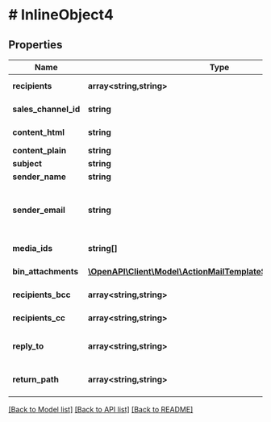 # # InlineObject4

## Properties

Name | Type | Description | Notes
------------ | ------------- | ------------- | -------------
**recipients** | **array<string,string>** | A list of recipients with name and mail address. |
**sales_channel_id** | **string** | Identifier of the sales channel from which the mail should be send. |
**content_html** | **string** | The content of the mail in HTML format. |
**content_plain** | **string** | The content of the mail as plain text. |
**subject** | **string** | Subject of the mail. |
**sender_name** | **string** | Name of the sender. |
**sender_email** | **string** | Mail address of the sender. If not set, &#x60;core.basicInformation.email&#x60; or &#x60;core.mailerSettings.senderAddress&#x60; will be used from the shop configuration. | [optional]
**media_ids** | **string[]** | List of media identifiers which should be attached to the mail. | [optional]
**bin_attachments** | [**\OpenAPI\Client\Model\ActionMailTemplateSendBinAttachments[]**](ActionMailTemplateSendBinAttachments.md) | A list of binary attachments which should be added to the mail. | [optional]
**recipients_bcc** | **array<string,string>** | A list of recipients with name and mail address to be set in BCC. | [optional]
**recipients_cc** | **array<string,string>** | A list of recipients with name and mail address to be set in CC. | [optional]
**reply_to** | **array<string,string>** | A list of mail addresses with name and mail address to be set in reply to. | [optional]
**return_path** | **array<string,string>** | A list of mail addresses with name and mail address to be set in return path. | [optional]

[[Back to Model list]](../../README.md#models) [[Back to API list]](../../README.md#endpoints) [[Back to README]](../../README.md)
